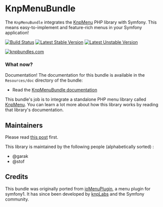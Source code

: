 KnpMenuBundle
=============
The `KnpMenuBundle` integrates the [KnpMenu](https://github.com/KnpLabs/KnpMenu)
PHP library with Symfony. This means easy-to-implement and feature-rich menus
in your Symfony application!

[![Build Status](https://secure.travis-ci.org/KnpLabs/KnpMenuBundle.png)](http://travis-ci.org/KnpLabs/KnpMenuBundle)
[![Latest Stable Version](https://poser.pugx.org/knplabs/knp-menu-bundle/v/stable.png)](https://packagist.org/packages/knplabs/knp-menu-bundle)
[![Latest Unstable Version](https://poser.pugx.org/knplabs/knp-menu-bundle/v/unstable.png)](https://packagist.org/packages/knplabs/knp-menu-bundle)

[![knpbundles.com](http://knpbundles.com/KnpLabs/KnpMenuBundle/badge-short)](http://knpbundles.com/KnpLabs/KnpMenuBundle)

### What now?

Documentation! The documentation for this bundle is available in the `Resources/doc`
directory of the bundle:

* Read the [KnpMenuBundle documentation](http://symfony.com/doc/master/bundles/KnpMenuBundle/index.html)

This bundle's job is to integrate a standalone PHP menu library called [KnpMenu](https://github.com/KnpLabs/KnpMenu).
You can learn a lot more about how this library works by reading that library's
documentation.

## Maintainers
Please read [this post](https://knplabs.com/en/blog/news-for-our-foss-projects-maintenance) first.

This library is maintained by the following people (alphabetically sorted) :
- @garak
- @stof

## Credits

This bundle was originally ported from [ioMenuPlugin](http://github.com/weaverryan/ioMenuPlugin),
a menu plugin for symfony1. It has since been developed by [knpLabs](http://www.knplabs.com) and
the Symfony community.
